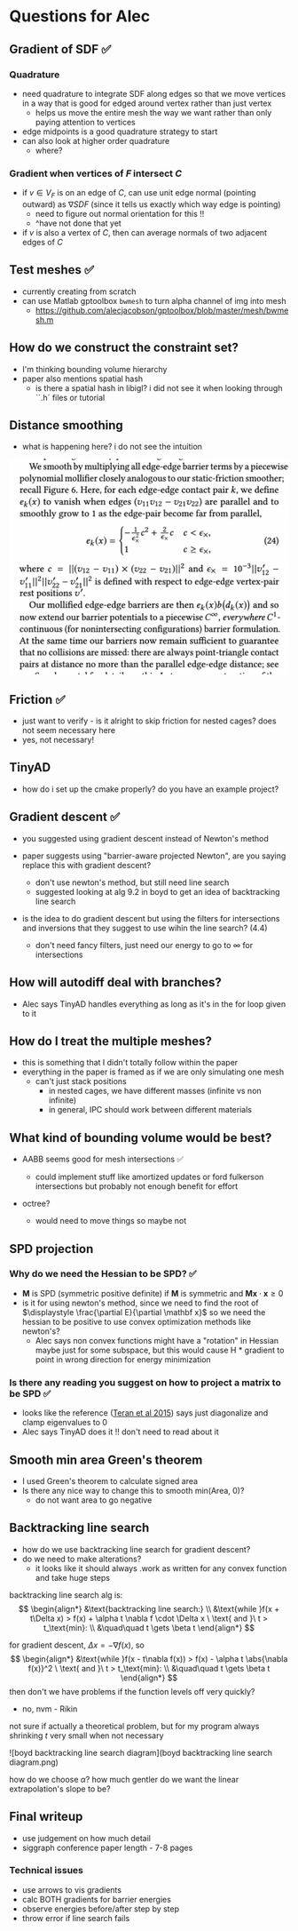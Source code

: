 # Questions for Alec

$$
\newcommand{\abs}[1]{\left\lvert #1 \right\rvert}
$$

## Gradient of SDF ✅

### Quadrature

- need quadrature to integrate SDF along edges so that we move vertices in a way that is good for edged around vertex rather than just vertex
  - helps us move the entire mesh the way we want rather than only paying attention to vertices
- edge midpoints is a good quadrature strategy to start
- can also look at higher order quadrature
  - where?

### Gradient when vertices of $F$ intersect $C$

- if $v \in V_F$ is on an edge of $C$, can use unit edge normal (pointing outward) as $\nabla SDF$ (since it tells us exactly which way edge is pointing)
  - need to figure out normal orientation for this :bangbang:
  - \^have not done that yet
- if $v$ is also a vertex of $C$, then can average normals of two adjacent edges of $C$

## Test meshes ✅

- currently creating from scratch
- can use Matlab gptoolbox `bwmesh` to turn alpha channel of img into mesh
  - https://github.com/alecjacobson/gptoolbox/blob/master/mesh/bwmesh.m

## How do we construct the constraint set?

- I'm thinking bounding volume hierarchy
- paper also mentions spatial hash
  - is there a spatial hash in libigl? i did not see it when looking through ``.h` files or tutorial

## Distance smoothing

- what is happening here? i do not see the intuition

![IPC_distance_smoothing_screenshot](IPC_distance_smoothing_screenshot.png)

## Friction ✅

- just want to verify - is it alright to skip friction for nested cages? does not seem necessary here
- yes, not necessary!

## TinyAD

- how do i set up the cmake properly? do you have an example project?

## Gradient descent ✅

- you suggested using gradient descent instead of Newton's method
- paper suggests using "barrier-aware projected Newton", are you saying replace this with gradient descent?
  - don't use newton's method, but still need line search
  - suggested looking at alg 9.2 in boyd to get an idea of backtracking line search

- is the idea to do gradient descent but using the filters for intersections and inversions that they suggest to use wihin the line search? (4.4)
  - don't need fancy filters, just need our energy to go to $\infty$ for intersections

## How will autodiff deal with branches?

- Alec says TinyAD handles everything as long as it's in the for loop given to it

## How do I treat the multiple meshes?

- this is something that I didn't totally follow within the paper
- everything in the paper is framed as if we are only simulating one mesh
  - can't just stack positions
    - in nested cages, we have different masses (infinite vs non infinite)
    - in general, IPC should work between different materials

## What kind of bounding volume would be best?

- AABB seems good for mesh intersections ✅
  - could implement stuff like amortized updates or ford fulkerson intersections but probably not enough benefit for effort

- octree?
  - would need to move things so maybe not

## SPD projection

### Why do we need the Hessian to be SPD? ✅

- $\mathbf M$ is SPD (symmetric positive definite) if $\mathbf M$ is symmetric and $\mathbf M \mathbf x \cdot \mathbf x \geq 0$
- is it for using newton's method, since we need to find the root of $\displaystyle \frac{\partial E}{\partial \mathbf x}$ so we need the hessian to be positive to use convex optimization methods like newton's?
  - Alec says non convex functions might have a "rotation" in Hessian maybe just for some subspace, but this would cause H * gradient to point in wrong direction for energy minimization


### Is there any reading you suggest on how to project a matrix to be SPD ✅

- looks like the reference ([Teran et al 2015](https://www.math.ucla.edu/~jteran/papers/TSIF05.pdf)) says just diagonalize and clamp eigenvalues to 0
- Alec says TinyAD does it !! don't need to read about it

## Smooth min area Green's theorem

- I used Green's theorem to calculate signed area
- Is there any nice way to change this to $\text{smooth min(Area, 0)}$?
  - do not want area to go negative

## Backtracking line search

- how do we use backtracking line search for gradient descent?
- do we need to make alterations?
  - it looks like it should always .work as written for any convex function and take huge steps


backtracking line search alg is:
$$
\begin{align*}
&\text{backtracking line search:} \\
&\text{while }f(x + t\Delta x) > f(x) + \alpha t \nabla f \cdot \Delta x \ \text{ and }\  t > t_\text{min}: \\
&\quad\quad t \gets \beta t
\end{align*}
$$

for gradient descent, $\Delta x = -\nabla f(x)$, so
$$
\begin{align*}
&\text{while }f(x - t\nabla f(x)) > f(x) - \alpha t \abs{\nabla f(x)}^2 \ \text{ and }\  t > t_\text{min}: \\
&\quad\quad t \gets \beta t
\end{align*}
$$
then don't we have problems if the function levels off very quickly?

- no, nvm - Rikin

not sure if actually a theoretical problem, but for my program always shrinking $t$ very small when not necessary

![boyd backtracking line search diagram](boyd backtracking line search diagram.png)

how do we choose $\alpha$? how much gentler do we want the linear extrapolation's slope to be?

## Final writeup

- use judgement on how much detail
- siggraph conference paper length - 7-8 pages

### Technical issues

- use arrows to vis gradients
- calc BOTH gradients for barrier energies
- observe energies before/after step by step
- throw error if line search fails
